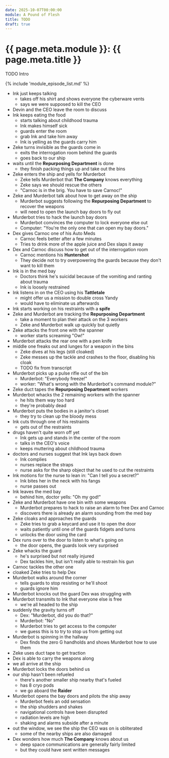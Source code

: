 ```yaml
---
date: 2025-10-07T00:00:00
module: A Pound of Flesh
title: TODO
draft: true
---
```

# {{ page.meta.module }}: {{ page.meta.title }}

TODO Intro

<!-- more -->

{% include 'module_episode_list.md' %}

- Ink just keeps talking
    - takes off his shirt and shows everyone the cyberware vents
    - says we were supposed to kill the CEO
- Devin and the CEO leave the room to discuss
- Ink keeps eating the food
    - starts talking about childhood trauma
    - Ink makes himself sick
    - guards enter the room
    - grab Ink and take him away
    - Ink is yelling as the guards carry him
- Zeke turns invisible as the guards come in
    - exits the interrogation room behind the guards
    - goes back to our ship
- waits until the **Repurposing Department** is done
    - they finish packing things up and take out the bins
- Zeke enters the ship and yells for Murderbot
    - Zeke tells Murderbot that **The Company** knows everything
    - Zeke says we should rescue the others
    - "Carnoc is in the brig. You have to save Carnoc!"
- Zeke and Murderbot talk about how to get away on the ship
    - Murderbot suggests following the **Repurposing Department** to recover the weapons
    - will need to open the launch bay doors to fly out
- Murderbot tries to hack the launch bay doors
    - Murderbot convinces the computer to lock everyone else out
    - Computer: "You're the only one that can open my bay doors."
- Dex gives Carnoc one of his Auto Meds
    - Carnoc feels better after a few minutes
    - Tries to drink more of the apple juice and Dex slaps it away
- Dex and Carnoc discuss how to get out of the interrogation room
    - Carnoc mentions his **Huntershot**
    - They decide not to try overpowering the guards because they don't want to kill them
- Ink is in the med bay
    - Doctors think he's suicidal because of the vomiting and ranting about trauma
    - Ink is loosely restrained
- Ink listens in on the CEO using his **Tattletale**
    - might offer us a mission to double cross Yandy
    - would have to eliminate us afterwards
- Ink starts working on his restraints with a **spife**
- Zeke and Murderbot are tracking the **Repurposing Department**
    - take a moment to plan their attack on the 3 workers
    - Zeke and Murderbot walk up quickly but quietly
- Zeke attacks the front one with the spanner
    - worker starts screaming "Ow!"
- Murderbot attacks the rear one with a pen knife
- middle one freaks out and lunges for a weapon in the bins
    - Zeke dives at his legs (still cloaked)
    - Zeke messes up the tackle and crashes to the floor, disabling his cloak
    - TODO fix from transcript
- Murderbot picks up a pulse rifle out of the bin
    - Murderbot: "Everybody freeze!"
    - worker: "What's wrong with the Murderbot's command module?"
- Zeke duct tapes the **Repurposing Department** workers
- Murderbot whacks the 2 remaining workers with the spanner
    - he hits them way too hard
    - they're probably dead
- Murderbot puts the bodies in a janitor's closet
    - they try to clean up the bloody mess
- Ink cuts through one of his restraints
    - gets out of the restraints
- drugs haven't quite worn off yet
    - Ink gets up and stands in the center of the room
    - talks in the CEO's voice
    - keeps muttering about childhood trauma
- doctors and nurses suggest that Ink lays back down
    - Ink complies
    - nurses replace the straps
    - nurse asks for the sharp object that he used to cut the restraints
- Ink motions for the nurse to lean in: "Can I tell you a secret?"
    - Ink bites her in the neck with his fangs
    - nurse passes out
- Ink leaves the med bay
    - behind him, doctor yells: "Oh my god!"
- Zeke and Murderbot have one bin with some weapons
    - Murderbot prepares to hack to raise an alarm to free Dex and Carnoc
    - discovers there is already an alarm sounding from the med bay
- Zeke cloaks and approaches the guards
    - Zeke tries to grab a keycard and use it to open the door
    - waits patiently until one of the guards fidgets and turns
    - unlocks the door using the card
- Dex runs over to the door to listen to what's going on
    - the door opens, the guards look very surprised
- Zeke whacks the guard
    - he's surprised but not really injured
    - Dex tackles him, but isn't really able to restrain his gun
- Carnoc tackles the other one
- cloaked Zeke tries to help Dex
- Murderbot walks around the corner
    - tells guards to stop resisting or he'll shoot
    - guards ignore him
- Murderbot knocks out the guard Dex was struggling with
- Murderbot transmits to Ink that everyone else is free
    - we're all headed to the ship
- suddenly the gravity turns off
    - Dex: "Murderbot, did you do that?"
    - Murderbot: "No"
    - Murderbot tries to get access to the computer
    - we guess this is to try to stop us from getting out
- Murderbot is spinning in the hallway
    - Dex finds the zero G handholds and shows Murderbot how to use them
- Zeke uses duct tape to get traction
- Dex is able to carry the weapons along
- we all arrive at the ship
- Murderbot locks the doors behind us
- our ship hasn't been refueled
    - there's another smaller ship nearby that's fueled
    - has 8 cryo pods
    - we go aboard the **Raider**
- Murderbot opens the bay doors and pilots the ship away
    - Murderbot feels an odd sensation
    - the ship shudders and shakes
    - navigational controls have been disrupted
    - radiation levels are high
    - shaking and alarms subside after a minute
- out the window, we see the ship the CEO was on is obliterated
    - some of the nearby ships are also damaged
- Dex wonders how much **The Company** knows about us
    - deep space communications are generally fairly limited
    - but they could have sent written messages
